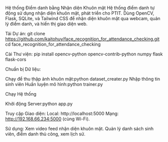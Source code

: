 Hệ thống Điểm danh bằng Nhận diện Khuôn mặt
Hệ thống điểm danh tự động sử dụng nhận diện khuôn mặt, phát triển cho PTIT. Dùng OpenCV, Flask, SQLite, và Tailwind CSS để nhận diện khuôn mặt qua webcam, quản lý điểm danh, và hiển thị giao diện web.

Tải Dự án:
git clone https://github.com/kaitohuy/face_recognition_for_attendance_checking.git
cd face_recognition_for_attendance_checking

Cài Thư viện:
pip install opencv-python opencv-contrib-python numpy flask flask-cors

Chuẩn bị Dữ liệu:

Chạy để thu thập ảnh khuôn mặt:python dataset_creater.py
Nhập thông tin sinh viên
Huấn luyện mô hình:python trainer.py

Chạy Hệ thống

Khởi động Server:python app.py


Truy cập Giao diện:
Local: http://localhost:5000
Mạng: http://192.168.66.234:5000 (cùng Wi-Fi).


Sử dụng:
Xem video feed nhận diện khuôn mặt.
Quản lý danh sách sinh viên, điểm danh thủ công, xem lịch sử.
